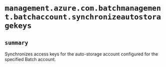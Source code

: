 # `management.azure.com.batchmanagement.batchaccount.synchronizeautostoragekeys`

## `summary`
Synchronizes access keys for the auto-storage account configured for the specified Batch account.


